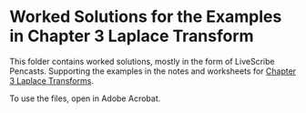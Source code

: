 # Worked Solutions for the Examples in Chapter 3 Laplace Transform

This folder contains worked solutions, mostly in the form of LiveScribe Pencasts. Supporting the examples in the notes and worksheets for [Chapter 3 Laplace Transforms](../index).

To use the files, open in Adobe Acrobat.



